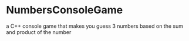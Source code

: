 # NumbersConsoleGame
a C++ console game that makes you guess 3 numbers based on the sum and product of the number
